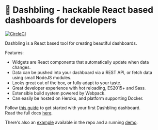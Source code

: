 # 💎 Dashbling - hackable React based dashboards for developers

[![CircleCI](https://circleci.com/gh/pascalw/dashbling.svg?style=svg)](https://circleci.com/gh/pascalw/dashbling)

Dashbling is a React based tool for creating beautiful dashboards.

Features:

* Widgets are React components that automatically update when data changes.
* Data can be pushed into your dashboard via a REST API, or fetch data using small NodeJS modules.
* Looks great out of the box, or fully adapt to your taste.
* Great developer experience with hot reloading, ES2015+ and Sass.
* Extensible build system powered by Webpack.
* Can easily be hosted on Heroku, and platform supporting Docker.

Follow [this guide](./docs/getstarted.md) to get started with your first Dashbling dashboard.  
Read the full docs [here](./docs/).

There's also an [example](https://github.com/pascalw/dashbling/tree/master/example) available in the repo and a running [demo](https://dashbling.herokuapp.com/).